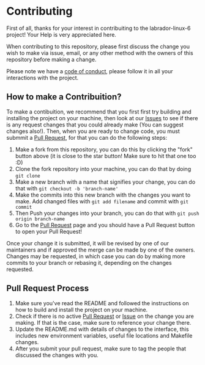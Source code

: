 # Contributing

First of all, thanks for your interest in contribuiting to the labrador-linux-6 project! Your Help is very appreciated here.

When contributing to this repository, please first discuss the change you wish to make via issue, email, or any other method with the owners of this repository before making a change.

Please note we have a [code of conduct](https://github.com/caninos-loucos/labrador-linux-6/blob/master/CODE_OF_CONDUCT.md), please follow it in all your interactions with the project.

## How to make a Contribuition?

To make a contibuition, we recommend that you first first try building and installing the project on your machine, then look at our [Issues](https://github.com/caninos-loucos/labrador-linux-6/issues) to see if there is any request changes that you could already make (You can suggest changes also!). Then, when you are ready to change code, you must submmit a [Pull Request](https://github.com/caninos-loucos/labrador-linux-6/pulls), for that you can do the following steps:

1. Make a fork from this repository, you can do this by clicking the "fork" button above (it is close to the star button! Make sure to hit that one too :D)
2. Clone the fork repository into your machine, you can do that by doing `git clone`
3. Make a new branch with a name that signifies your change, you can do that with `git checkout -b 'branch-name'`
4. Make the commits into this new branch with the changes you want to make. Add changed files with `git add filename` and commit with `git commit`
5. Then Push your changes into your branch, you can do that with `git push origin branch-name`
6. Go to the [Pull Request](https://github.com/caninos-loucos/labrador-linux-6/pulls) page and you should have a Pull Request button to open your Pull Request!

Once your change it is submitted, it will be revised by one of our maintainers and if approved the merge can be made by one of the owners. Changes may be requested, in which case you can do by making more commits to your branch or rebasing it, depending on the changes requested.

## Pull Request Process

1. Make sure you've read the README and followed the instructions on how to build and install the project on your machine.
2. Check if there is no active [Pull Request](https://github.com/caninos-loucos/labrador-linux-6/pulls) or [Issue](https://github.com/caninos-loucos/labrador-linux-6/issues) on the change you are making. If that is the case, make sure to reference your change there.
3. Update the README.md with details of changes to the interface, this includes new environment variables, useful file locations and Makefile changes.
4. After you submit your pull request, make sure to tag the people that discussed the changes with you.
